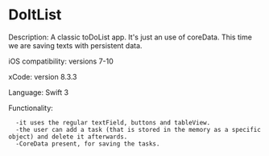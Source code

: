 # DoItList

Description: 
    A classic toDoList app. It's just an use of coreData. This time we are saving texts with persistent data.
    
   iOS compatibility: versions 7-10
   
   xCode: version 8.3.3
   
   Language: Swift 3
 

   Functionality:

      -it uses the regular textField, buttons and tableView.
      -the user can add a task (that is stored in the memory as a specific object) and delete it afterwards.     
      -CoreData present, for saving the tasks.
      
